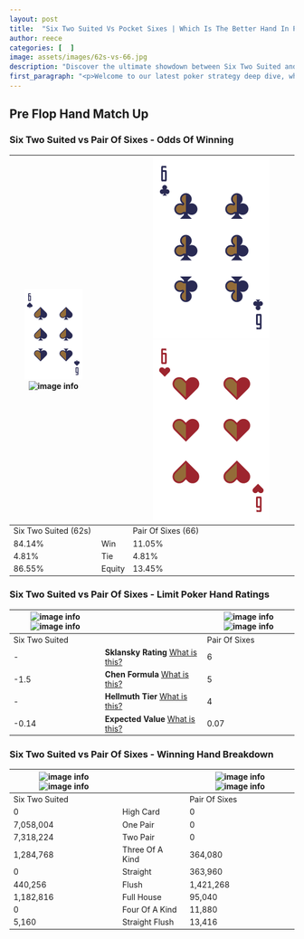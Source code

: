 ```yaml
---
layout: post
title:  "Six Two Suited Vs Pocket Sixes | Which Is The Better Hand In Poker? A Complete Guide"
author: reece
categories: [  ]
image: assets/images/62s-vs-66.jpg
description: "Discover the ultimate showdown between Six Two Suited and Pair Of Sixes in poker! Uncover the odds, strategies, and scenarios where one hand triumphs over the other. Get ready to up your poker game with this thrilling analysis."
first_paragraph: "<p>Welcome to our latest poker strategy deep dive, where we're pitting two distinct hands against each other in a high-stakes showdown: Six Two Suited vs Pair Of Sixes.</p><p>In the dynamic world of poker, every decision counts, and knowing which hand holds the upper hand is key to your success at the table.</p><p>In this article, we'll dissect these two hands, explore the scenarios where one dominates the other, and equip you with the knowledge to make strategic choices that can tip the odds in your favor.</p><p>Get ready to unravel the intriguing dynamics of these poker hands and elevate your game to new heights.</p>"
---
```




[comment]: # (sp0)

## Pre Flop Hand Match Up

<div class="table hand-ratings" markdown="1"> 



### Six Two Suited vs Pair Of Sixes - Odds Of Winning


    
| ![image info](assets/images/hand1/6.png) ![image info](assets/images/hand1/2s.png) |  | ![image info](assets/images/hand2/6.png) ![image info](assets/images/hand2/6o.png) |
| -------- | -------- | -------- |
| Six Two Suited (62s) |  | Pair Of Sixes (66) |
| 84.14% | Win | 11.05% |
| 4.81% | Tie | 4.81% |
| 86.55% | Equity | 13.45% |




[comment]: # (sp1)



### Six Two Suited vs Pair Of Sixes - Limit Poker Hand Ratings


    
| ![image info](https://www.riverpairs.com/assets/images/hand1/6.png) ![image info](https://www.riverpairs.com/assets/images/hand1/2s.png) |  | ![image info](https://www.riverpairs.com/assets/images/hand2/6.png) ![image info](https://www.riverpairs.com/assets/images/hand2/6o.png) |
| -------- | -------- | -------- |
| Six Two Suited |  | Pair Of Sixes |
| - | **Sklansky Rating** [What is this?](/sklansky-rating-explained) | 6 |
| -1.5 | **Chen Formula** [What is this?](/chen-formula-explained) | 5 |
| - | **Hellmuth Tier** [What is this?](/Hellmuth-tier-explained) | 4 |
| -0.14 | **Expected Value** [What is this?](/expected-value-explained) | 0.07 |




[comment]: # (sp2)



### Six Two Suited vs Pair Of Sixes - Winning Hand Breakdown


    
| ![image info](https://www.riverpairs.com/assets/images/hand1/6.png) ![image info](https://www.riverpairs.com/assets/images/hand1/2s.png) |  | ![image info](https://www.riverpairs.com/assets/images/hand2/6.png) ![image info](https://www.riverpairs.com/assets/images/hand2/6o.png) |
| -------- | -------- | -------- |
| Six Two Suited |  | Pair Of Sixes |
| 0 | High Card | 0 |
| 7,058,004 | One Pair | 0 |
| 7,318,224 | Two Pair | 0 |
| 1,284,768 | Three Of A Kind | 364,080 |
| 0 | Straight | 363,960 |
| 440,256 | Flush | 1,421,268 |
| 1,182,816 | Full House | 95,040 |
| 0 | Four Of A Kind | 11,880 |
| 5,160 | Straight Flush | 13,416 |




[comment]: # (sp3)



</div>

[comment]: # (sp4)



[comment]: # (sp5)


